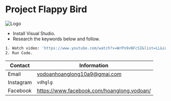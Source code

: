 # Project Flappy Bird
![Logo](https://github.com/vodoanhoanglong/BTL-Game-FlappyBird/blob/master/Resources/res/Splash%20Background.png?raw=true)
- Install Visual Studio.
- Research the keywords below and follow. 
```bash
1. Watch video: 'https://www.youtube.com/watch?v=WrPn9vNFcSI&list=LL&index=38'.
2. Run Code.
```

| Contact | Information |
|---------|-------------|
| Email   | vodoanhoanglong10a9@gmai.com|
| Instagram  | `vdhglg`|
| Facebook  | https://www.facebook.com/hoanglong.vodoan/
